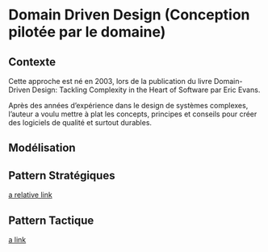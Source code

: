 # Domain Driven Design (Conception pilotée par le domaine)

## Contexte

Cette approche est né en 2003, lors de la publication du livre Domain-Driven Design: Tackling Complexity in the Heart of Software par Eric Evans.

Après des années d’expérience dans le design de systèmes complexes, l’auteur a voulu mettre à plat les concepts, principes et conseils pour créer des logiciels de qualité et surtout durables.


## Modélisation

## Pattern Stratégiques

[a relative link](resources/strategic.md)


## Pattern Tactique

[a link](https://github.com/tanguybernard/my-awsome-ddd/main/README.md)
